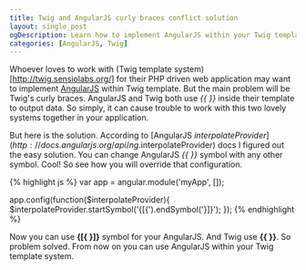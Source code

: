 ```yaml
---
title: Twig and AngularJS curly braces conflict solution
layout: single_post
ogDescription: Learn how to implement AngularJS within your Twig template engine. Easy solution. Let's work together with AngularJS and Twig for better UI
categories: [AngularJS, Twig]
---
```


Whoever loves to work with (Twig template system)[http://twig.sensiolabs.org/] for their PHP driven web application may want to implement [AngularJS](https://angularjs.org/) within Twig template. But the main problem will be Twig's curly braces. AngularJS and Twig both use _{{ }}_ inside their template to output data. So simply, it can cause trouble to work with this two lovely systems together in your application.

But here is the solution. According to [AngularJS $interpolateProvider](http://docs.angularjs.org/api/ng.$interpolateProvider) docs I figured out the easy solution. You can change AngularJS _{{ }}_ symbol with any other symbol. Cool! So see how you will override that configuration.

{% highlight js %}
var app = angular.module('myApp', []);

app.config(function($interpolateProvider){
  $interpolateProvider.startSymbol('{[{').endSymbol('}]}');
});
{% endhighlight %}

Now you can use **{[{ }]}** symbol for your AngularJS. And Twig use **{{ }}**. So problem solved. From now on you can use AngularJS within your Twig template system.
